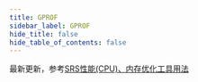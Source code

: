 ```yaml
---
title: GPROF
sidebar_label: GPROF
hide_title: false
hide_table_of_contents: false
---
```


最新更新，参考[SRS性能(CPU)、内存优化工具用法](https://www.jianshu.com/p/6d4a89359352)